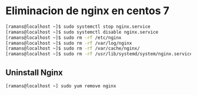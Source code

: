 # Eliminacion de nginx en centos 7

```sh
[ramans@localhost ~]$ sudo systemctl stop nginx.service
[ramans@localhost ~]$ sudo systemctl disable nginx.service
[ramans@localhost ~]$ sudo rm -rf /etc/nginx
[ramans@localhost ~]$ sudo rm -rf /var/log/nginx
[ramans@localhost ~]$ sudo rm -rf /var/cache/nginx/ 
[ramans@localhost ~]$ sudo rm -rf /usr/lib/systemd/system/nginx.service
```

## Uninstall Nginx

```sh
[ramans@localhost ~] sudo yum remove nginx
```
